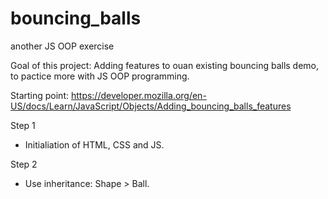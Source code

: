 # bouncing_balls
another JS OOP exercise

Goal of this project:
Adding features to ouan existing bouncing balls demo, to pactice more with JS OOP programming.

Starting point:
https://developer.mozilla.org/en-US/docs/Learn/JavaScript/Objects/Adding_bouncing_balls_features


Step 1
- Initialiation of HTML, CSS and JS.

Step 2
- Use inheritance: Shape > Ball.
